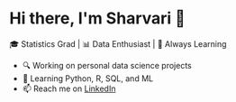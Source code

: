 # Hi there, I'm Sharvari 👋

🎓 Statistics Grad | 📊 Data Enthusiast | 🧠 Always Learning

- 🔍 Working on personal data science projects
- 🌱 Learning Python, R, SQL, and ML
- 📫 Reach me on [LinkedIn](https://www.linkedin.com/in/sharvari-kulkarni-5a7546377/)
